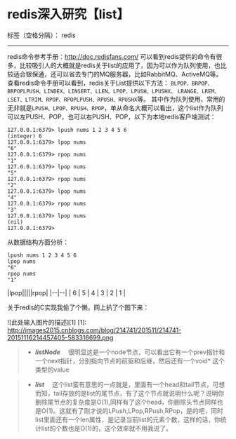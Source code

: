 # redis深入研究【list】

标签（空格分隔）： redis

---

redis命令参考手册：http://doc.redisfans.com/
可以看到redis提供的命令有很多，比较吸引人的大概就是redis关于list的应用了，因为可以作为队列使用，也比较适合银保通，还可以省去专门的MQ服务器，比如RabbitMQ、ActiveMQ等。
查看redis命令手册可以看到，redis关于List提供以下方法：
`BLPOP、BRPOP、BRPOPLPUSH、LINDEX、LINSERT、LLEN、LPOP、LPUSH、LPUSHX、`
`LRANGE、LREM、LSET、LTRIM、RPOP、RPOPLPUSH、RPUSH、RPUSHX`等。
其中作为队列使用，常用的无非就是`LPUSH、LPOP、RPUSH、RPOP`，单从命名大概可以看出，这个list作为队列可以左PUSH、POP，也可以右PUSH、POP，以下为本地redis客户端测试：
```
127.0.0.1:6379> lpush nums 1 2 3 4 5 6
(integer) 6
127.0.0.1:6379> lpop nums
"6"
127.0.0.1:6379> rpop nums
"1"
127.0.0.1:6379> lpop nums
"5"
127.0.0.1:6379> rpop nums
"2"
127.0.0.1:6379> lpop nums
"4"
127.0.0.1:6379> rpop nums
"3"
127.0.0.1:6379> lpop nums
(nil)
127.0.0.1:6379>
```
从数据结构方面分析：
```
lpush nums 1 2 3 4 5 6
lpop nums
"6"
rpop nums
"1"
```

|lpop|||||rpop|
|--|--|
| 6 | 5 | 4 | 3 | 2 | 1 |

关于redis的C实现我偷了个懒，网上扒了个图下来：

![此处输入图片的描述][1]
  [1]: http://images2015.cnblogs.com/blog/214741/201511/214741-20151116214457405-583316699.png

> * ***listNode***  　很明显这是一个node节点，可以看出它有一个prev指针和一个next指针，分别指向节点的前驱和后继，然后还有一个void* 这个类型的value

> * ***list***  　这个list蛮有意思的一点就是，里面有一个head和tail节点，可想而知，tail存放的是list的尾节点，有了这个节点就说明什么呢？说明你删除尾节点的复杂度是O(1),同样有了这个head，你删除头节点同样也是O(1)。这就有了刚才说的LPush,LPop,RPush,RPop，是的吧，同时list里面还有一个len属性，是记录当前list的元素个数，这样的话，你统计list的个数也是O(1)的，这个效率就不用我说了。
